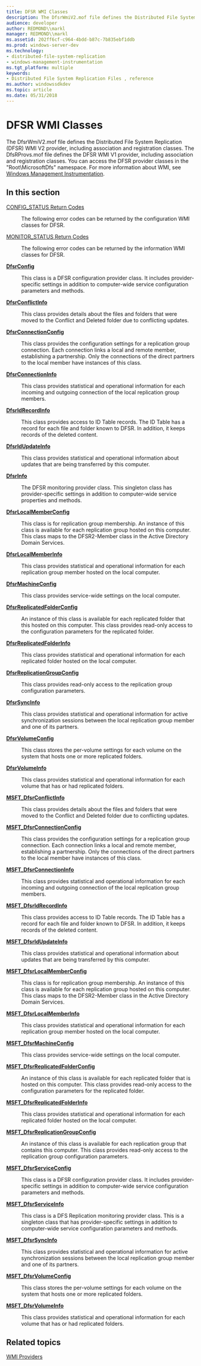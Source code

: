 ```yaml
---
title: DFSR WMI Classes
description: The DfsrWmiV2.mof file defines the Distributed File System Replication (DFSR) WMI V2 provider, including association and registration classes.
audience: developer
author: REDMOND\\markl
manager: REDMOND\\markl
ms.assetid: 202ff6cf-c964-4bdd-b87c-7b835ebf1ddb
ms.prod: windows-server-dev
ms.technology:
- distributed-file-system-replication
- windows-management-instrumentation
ms.tgt_platform: multiple
keywords:
- Distributed File System Replication Files , reference
ms.author: windowssdkdev
ms.topic: article
ms.date: 05/31/2018
---
```


# DFSR WMI Classes

The DfsrWmiV2.mof file defines the Distributed File System Replication (DFSR) WMI V2 provider, including association and registration classes. The DfsRProvs.mof file defines the DFSR WMI V1 provider, including association and registration classes. You can access the DFSR provider classes in the "Root\\MicrosoftDfs" namespace. For more information about WMI, see [Windows Management Instrumentation](https://msdn.microsoft.com/library/aa394582).

## In this section

<dl> <dt>

[CONFIG\_STATUS Return Codes](config-status-return-codes.md)
</dt> <dd>

The following error codes can be returned by the configuration WMI classes for DFSR.

</dd> <dt>

[MONITOR\_STATUS Return Codes](monitor-status-return-codes.md)
</dt> <dd>

The following error codes can be returned by the information WMI classes for DFSR.

</dd> <dt>

[**DfsrConfig**](dfsrconfig.md)
</dt> <dd>

This class is a DFSR configuration provider class. It includes provider-specific settings in addition to computer-wide service configuration parameters and methods.

</dd> <dt>

[**DfsrConflictInfo**](dfsrconflictinfo.md)
</dt> <dd>

This class provides details about the files and folders that were moved to the Conflict and Deleted folder due to conflicting updates.

</dd> <dt>

[**DfsrConnectionConfig**](dfsrconnectionconfig.md)
</dt> <dd>

This class provides the configuration settings for a replication group connection. Each connection links a local and remote member, establishing a partnership. Only the connections of the direct partners to the local member have instances of this class.

</dd> <dt>

[**DfsrConnectionInfo**](dfsrconnectioninfo.md)
</dt> <dd>

This class provides statistical and operational information for each incoming and outgoing connection of the local replication group members.

</dd> <dt>

[**DfsrIdRecordInfo**](dfsridrecordinfo.md)
</dt> <dd>

This class provides access to ID Table records. The ID Table has a record for each file and folder known to DFSR. In addition, it keeps records of the deleted content.

</dd> <dt>

[**DfsrIdUpdateInfo**](dfsridupdateinfo.md)
</dt> <dd>

This class provides statistical and operational information about updates that are being transferred by this computer.

</dd> <dt>

[**DfsrInfo**](dfsrinfo.md)
</dt> <dd>

The DFSR monitoring provider class. This singleton class has provider-specific settings in addition to computer-wide service properties and methods.

</dd> <dt>

[**DfsrLocalMemberConfig**](dfsrlocalmemberconfig.md)
</dt> <dd>

This class is for replication group membership. An instance of this class is available for each replication group hosted on this computer. This class maps to the DFSR2-Member class in the Active Directory Domain Services.

</dd> <dt>

[**DfsrLocalMemberInfo**](dfsrlocalmemberinfo.md)
</dt> <dd>

This class provides statistical and operational information for each replication group member hosted on the local computer.

</dd> <dt>

[**DfsrMachineConfig**](dfsrmachineconfig.md)
</dt> <dd>

This class provides service-wide settings on the local computer.

</dd> <dt>

[**DfsrReplicatedFolderConfig**](dfsrreplicatedfolderconfig.md)
</dt> <dd>

An instance of this class is available for each replicated folder that this hosted on this computer. This class provides read-only access to the configuration parameters for the replicated folder.

</dd> <dt>

[**DfsrReplicatedFolderInfo**](dfsrreplicatedfolderinfo.md)
</dt> <dd>

This class provides statistical and operational information for each replicated folder hosted on the local computer.

</dd> <dt>

[**DfsrReplicationGroupConfig**](dfsrreplicationgroupconfig.md)
</dt> <dd>

This class provides read-only access to the replication group configuration parameters.

</dd> <dt>

[**DfsrSyncInfo**](dfsrsyncinfo.md)
</dt> <dd>

This class provides statistical and operational information for active synchronization sessions between the local replication group member and one of its partners.

</dd> <dt>

[**DfsrVolumeConfig**](dfsrvolumeconfig.md)
</dt> <dd>

This class stores the per-volume settings for each volume on the system that hosts one or more replicated folders.

</dd> <dt>

[**DfsrVolumeInfo**](dfsrvolumeinfo.md)
</dt> <dd>

This class provides statistical and operational information for each volume that has or had replicated folders.

</dd> <dt>

[**MSFT\_DfsrConflictInfo**](msft-dfsrconflictinfo.md)
</dt> <dd>

This class provides details about the files and folders that were moved to the Conflict and Deleted folder due to conflicting updates.

</dd> <dt>

[**MSFT\_DfsrConnectionConfig**](msft-dfsrconnectionconfig.md)
</dt> <dd>

This class provides the configuration settings for a replication group connection. Each connection links a local and remote member, establishing a partnership. Only the connections of the direct partners to the local member have instances of this class.

</dd> <dt>

[**MSFT\_DfsrConnectionInfo**](msft-dfsrconnectioninfo.md)
</dt> <dd>

This class provides statistical and operational information for each incoming and outgoing connection of the local replication group members.

</dd> <dt>

[**MSFT\_DfsrIdRecordInfo**](msft-dfsridrecordinfo.md)
</dt> <dd>

This class provides access to ID Table records. The ID Table has a record for each file and folder known to DFSR. In addition, it keeps records of the deleted content.

</dd> <dt>

[**MSFT\_DfsrIdUpdateInfo**](msft-dfsridupdateinfo.md)
</dt> <dd>

This class provides statistical and operational information about updates that are being transferred by this computer.

</dd> <dt>

[**MSFT\_DfsrLocalMemberConfig**](msft-dfsrlocalmemberconfig.md)
</dt> <dd>

This class is for replication group membership. An instance of this class is available for each replication group hosted on this computer. This class maps to the DFSR2-Member class in the Active Directory Domain Services.

</dd> <dt>

[**MSFT\_DfsrLocalMemberInfo**](msft-dfsrlocalmemberinfo.md)
</dt> <dd>

This class provides statistical and operational information for each replication group member hosted on the local computer.

</dd> <dt>

[**MSFT\_DfsrMachineConfig**](msft-dfsrmachineconfig.md)
</dt> <dd>

This class provides service-wide settings on the local computer.

</dd> <dt>

[**MSFT\_DfsrReplicatedFolderConfig**](msft-dfsrreplicatedfolderconfig.md)
</dt> <dd>

An instance of this class is available for each replicated folder that is hosted on this computer. This class provides read-only access to the configuration parameters for the replicated folder.

</dd> <dt>

[**MSFT\_DfsrReplicatedFolderInfo**](msft-dfsrreplicatedfolderinfo.md)
</dt> <dd>

This class provides statistical and operational information for each replicated folder hosted on the local computer.

</dd> <dt>

[**MSFT\_DfsrReplicationGroupConfig**](msft-dfsrreplicationgroupconfig.md)
</dt> <dd>

An instance of this class is available for each replication group that contains this computer. This class provides read-only access to the replication group configuration parameters.

</dd> <dt>

[**MSFT\_DfsrServiceConfig**](msft-dfsrserviceconfig.md)
</dt> <dd>

This class is a DFSR configuration provider class. It includes provider-specific settings in addition to computer-wide service configuration parameters and methods.

</dd> <dt>

[**MSFT\_DfsrServiceInfo**](msft-dfsrserviceinfo.md)
</dt> <dd>

This class is a DFS Replication monitoring provider class. This is a singleton class that has provider-specific settings in addition to computer-wide service configuration parameters and methods.

</dd> <dt>

[**MSFT\_DfsrSyncInfo**](msft-dfsrsyncinfo.md)
</dt> <dd>

This class provides statistical and operational information for active synchronization sessions between the local replication group member and one of its partners.

</dd> <dt>

[**MSFT\_DfsrVolumeConfig**](msft-dfsrvolumeconfig.md)
</dt> <dd>

This class stores the per-volume settings for each volume on the system that hosts one or more replicated folders.

</dd> <dt>

[**MSFT\_DfsrVolumeInfo**](msft-dfsrvolumeinfo.md)
</dt> <dd>

This class provides statistical and operational information for each volume that has or had replicated folders.

</dd> </dl>

## Related topics

<dl> <dt>

[WMI Providers](https://msdn.microsoft.com/library/aa394570)
</dt> </dl>

 

 




